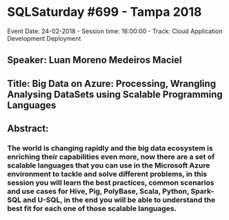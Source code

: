 # SQLSaturday #699 - Tampa 2018
Event Date: 24-02-2018 - Session time: 16:00:00 - Track: Cloud Application Development  Deployment
## Speaker: Luan Moreno Medeiros Maciel
## Title: Big Data on Azure: Processing, Wrangling  Analysing DataSets using Scalable Programming Languages
## Abstract:
### The world is changing rapidly and the big data ecosystem is enriching their capabilities even more, now there are a set of scalable languages that you can use in the Microsoft Azure environment to tackle and solve different problems, in this session you will learn the best practices, common scenarios and use cases for Hive, Pig, PolyBase, Scala, Python, Spark-SQL and U-SQL, in the end you will be able to understand the best fit for each one of those scalable languages.
